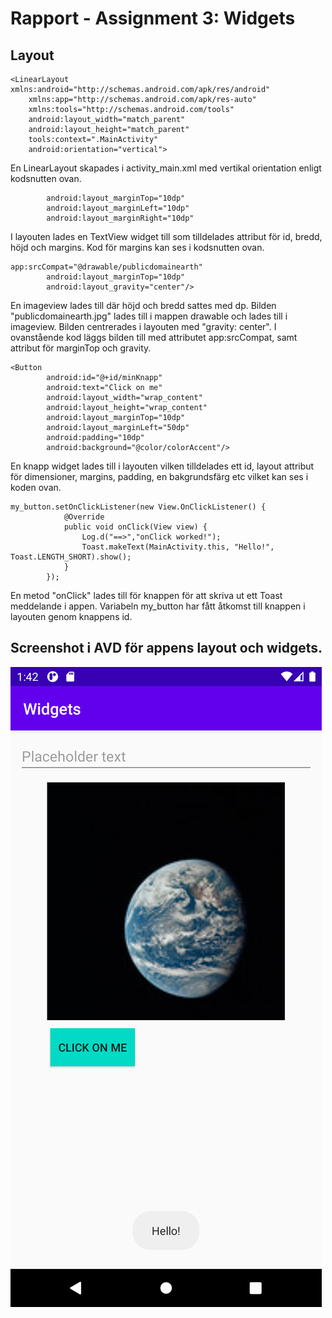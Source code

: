 # Rapport - Assignment 3: Widgets 

## Layout

```
<LinearLayout xmlns:android="http://schemas.android.com/apk/res/android"
    xmlns:app="http://schemas.android.com/apk/res-auto"
    xmlns:tools="http://schemas.android.com/tools"
    android:layout_width="match_parent"
    android:layout_height="match_parent"
    tools:context=".MainActivity"
    android:orientation="vertical">
```
En LinearLayout skapades i activity_main.xml med vertikal orientation enligt kodsnutten ovan. 


```
        android:layout_marginTop="10dp"
        android:layout_marginLeft="10dp"
        android:layout_marginRight="10dp"
```
I layouten lades en TextView widget till som tilldelades attribut för id, bredd, höjd och margins.
Kod för margins kan ses i kodsnutten ovan.


```
app:srcCompat="@drawable/publicdomainearth"
        android:layout_marginTop="10dp"
        android:layout_gravity="center"/>
```
En imageview lades till där höjd och bredd sattes med dp. Bilden "publicdomainearth.jpg"
lades till i mappen drawable och lades till i imageview. Bilden centrerades i layouten med
"gravity: center". I ovanstående kod läggs bilden till med attributet app:srcCompat, samt 
attribut för marginTop och gravity. 


```
<Button
        android:id="@+id/minKnapp"
        android:text="Click on me"
        android:layout_width="wrap_content"
        android:layout_height="wrap_content"
        android:layout_marginTop="10dp"
        android:layout_marginLeft="50dp"
        android:padding="10dp"
        android:background="@color/colorAccent"/>
```
En knapp widget lades till i layouten vilken tilldelades ett id, layout attribut för dimensioner,
margins, padding, en bakgrundsfärg etc vilket kan ses i koden ovan. 


```
my_button.setOnClickListener(new View.OnClickListener() {
            @Override
            public void onClick(View view) {
                Log.d("==>","onClick worked!");
                Toast.makeText(MainActivity.this, "Hello!", Toast.LENGTH_SHORT).show();
            }
        });
```
En metod "onClick" lades till för knappen för att skriva ut ett Toast meddelande i appen.
Variabeln my_button har fått åtkomst till knappen i layouten genom knappens id.


## Screenshot i AVD för appens layout och widgets.

![](Screenshot_1618400539.png)